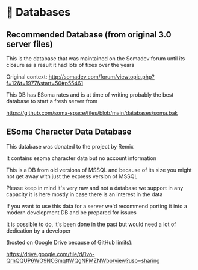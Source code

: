 # 📀 Databases

## Recommended Database (from original 3.0 server files)

This is the database that was maintained on the Somadev forum until its closure as a result it had lots of fixes over the years

Original context: http://somadev.com/forum/viewtopic.php?f=12&t=1977&start=50#p55461

This DB has ESoma rates and is at time of writing probably the best database to start a fresh server from

https://github.com/soma-space/files/blob/main/databases/soma.bak



## ESoma Character Data Database 

This database was donated to the project by Remix 

It contains esoma character data but no account information

This is a DB from old versions of MSSQL and because of its size you might not get away with just the express version of MSSQL

Please keep in mind it's very raw and not a database we support in any capacity it is here mostly in case there is an interest in the data

If you want to use this data for a server we'd recommend porting it into a modern development DB and be prepared for issues

It is possible to do, it's been done in the past but would need a lot of dedication by a developer

(hosted on Google Drive because of GitHub limits):

https://drive.google.com/file/d/1vo-QrnQQUP6WO9NO3mqttWQgNPMZNWbp/view?usp=sharing

